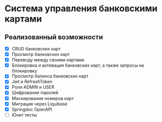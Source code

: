 # Система управления банковскими картами

## Реализованный возможности
- [x] CRUD банковских карт
- [x] Просмотр банковских карт
- [x] Переводу между своими картами
- [x] Блокировка и активация банковских карт, а также запросы на блокировку
- [x] Просмотр баланса банковских карт
- [x] Jwt и RefreshToken
- [x] Роли ADMIN и USER
- [x] Шифрование паролей
- [x] Маскирование номеров карт
- [x] Миграция через Liquibase
- [x] Springdoc OpenAPI
- [ ] Юнит тесты
